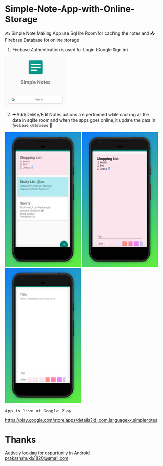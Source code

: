 # Simple-Note-App-with-Online-Storage
✍️ Simple Note Making App use Sql lite Room for caching the notes and 📥 Firebase Database for online storage

1) Firebase Authentication is used for Login (Google Sign in)

<img src="app/src/main/res/drawable/Phone%20Screenshot%204.png" width="200" >   

2) ➕ Add/Delete/Edit Notes actions are performed while caching all the data in sqlite room and when the apps goes online,
it update the data in firebase database 🧰

<img src="app/src/main/res/drawable/Phone%20Screenshot%201.jpg" width="250" >   <img src="app/src/main/res/drawable/Phone%20Screenshot%202.jpg" width="250" >   <img src="app/src/main/res/drawable/Phone%20Screenshot%203.jpg" width="250" >   

<pre>
App is live at Google Play
</pre>
https://play.google.com/store/apps/details?id=com.languagexx.simplenotes


# Thanks
Actively looking for oppurtunity in Android
<br>
prakashshukla1820@gmail.com


